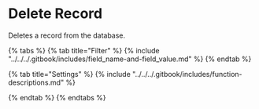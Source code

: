 # Delete Record

Deletes a record from the database.

{% tabs %}
{% tab title="Filter" %}
{% include "../../../.gitbook/includes/field_name-and-field_value.md" %}
{% endtab %}

{% tab title="Settings" %}
{% include "../../../.gitbook/includes/function-descriptions.md" %}


{% endtab %}
{% endtabs %}

